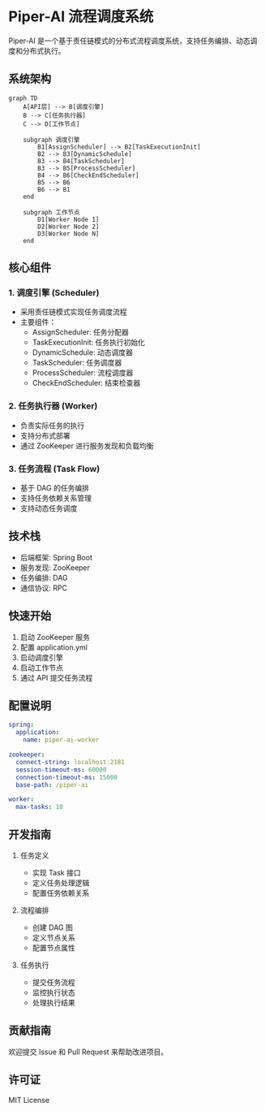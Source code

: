 # Piper-AI 流程调度系统

Piper-AI 是一个基于责任链模式的分布式流程调度系统，支持任务编排、动态调度和分布式执行。

## 系统架构

```mermaid
graph TD
    A[API层] --> B[调度引擎]
    B --> C[任务执行器]
    C --> D[工作节点]
    
    subgraph 调度引擎
        B1[AssignScheduler] --> B2[TaskExecutionInit]
        B2 --> B3[DynamicSchedule]
        B3 --> B4[TaskScheduler]
        B3 --> B5[ProcessScheduler]
        B4 --> B6[CheckEndScheduler]
        B5 --> B6
        B6 --> B1
    end
    
    subgraph 工作节点
        D1[Worker Node 1]
        D2[Worker Node 2]
        D3[Worker Node N]
    end
```

## 核心组件

### 1. 调度引擎 (Scheduler)

- 采用责任链模式实现任务调度流程
- 主要组件：
    - AssignScheduler: 任务分配器
    - TaskExecutionInit: 任务执行初始化
    - DynamicSchedule: 动态调度器
    - TaskScheduler: 任务调度器
    - ProcessScheduler: 流程调度器
    - CheckEndScheduler: 结束检查器

### 2. 任务执行器 (Worker)

- 负责实际任务的执行
- 支持分布式部署
- 通过 ZooKeeper 进行服务发现和负载均衡

### 3. 任务流程 (Task Flow)

- 基于 DAG 的任务编排
- 支持任务依赖关系管理
- 支持动态任务调度

## 技术栈

- 后端框架: Spring Boot
- 服务发现: ZooKeeper
- 任务编排: DAG
- 通信协议: RPC

## 快速开始

1. 启动 ZooKeeper 服务
2. 配置 application.yml
3. 启动调度引擎
4. 启动工作节点
5. 通过 API 提交任务流程

## 配置说明

```yaml
spring:
  application:
    name: piper-ai-worker

zookeeper:
  connect-string: localhost:2181
  session-timeout-ms: 60000
  connection-timeout-ms: 15000
  base-path: /piper-ai

worker:
  max-tasks: 10
```

## 开发指南

1. 任务定义
    - 实现 Task 接口
    - 定义任务处理逻辑
    - 配置任务依赖关系

2. 流程编排
    - 创建 DAG 图
    - 定义节点关系
    - 配置节点属性

3. 任务执行
    - 提交任务流程
    - 监控执行状态
    - 处理执行结果

## 贡献指南

欢迎提交 Issue 和 Pull Request 来帮助改进项目。

## 许可证

MIT License 